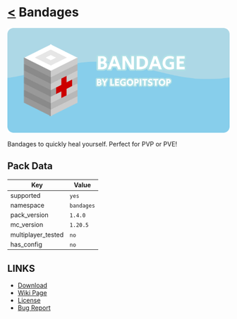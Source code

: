 # [<](../README.md) Bandages

![alt](banner.png)

Bandages to quickly heal yourself. Perfect for PVP or PVE!

## Pack Data

| Key                | Value      |
| ------------------ | ---------- |
| supported          | `yes`      |
| namespace          | `bandages` |
| pack_version       | `1.4.0`    |
| mc_version         | `1.20.5`   |
| multiplayer_tested | `no`       |
| has_config         | `no`       |

## LINKS

- [Download](https://www.curseforge.com/minecraft/customization/bandages-datapack-edition)
- [Wiki Page](https://github.com/legopitstop/Datapacks/wiki)
- [License](https://license.lpsmods.dev)
- [Bug Report](https://github.com/legopitstop/Datapacks/issues)
